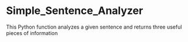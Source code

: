 # Simple_Sentence_Analyzer
 This Python function analyzes a given sentence and returns three useful pieces of information
